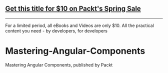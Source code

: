 ## [Get this title for $10 on Packt's Spring Sale](https://www.packt.com/B07253?utm_source=github&utm_medium=packt-github-repo&utm_campaign=spring_10_dollar_2022)
-----
For a limited period, all eBooks and Videos are only $10. All the practical content you need \- by developers, for developers

# Mastering-Angular-Components
Mastering Angular Components, published by Packt
